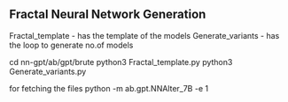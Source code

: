 ## Fractal Neural Network Generation

Fractal_template - has the template of the models
Generate_variants - has the loop to generate no.of models 

cd nn-gpt/ab/gpt/brute
python3 Fractal_template.py
python3 Generate_variants.py

for fetching the files 
python -m ab.gpt.NNAlter_7B -e 1

